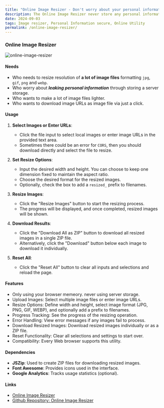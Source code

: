 ```yaml
---
title: "Online Image Resizer - Don't worry about your personal information"
description: The Online Image Resizer never store any personal information. This Util supports a lot of amount processing.
date: 2024-09-03
tags: Image resizer, Personal Information secure, Online Utility
permalink: /online-image-resizer/
---
```


### Online Image Resizer

<img src="{{site.assets}}{{ page.permalink }}onlineImageResizer.JPG" alt="online-image-resizer">

#### Needs

- Who needs to resize resolution of **a lot of image files** formatting `jpg`, `gif`, `png` and `webp`.
- Who worry about **_leaking personal information_** through storing a server storage.
- Who wants to make a lot of image files lighter.
- Who wants to download image URLs as image file via just a click.

#### Usage

1. **Select Images or Enter URLs**:
   - Click the file input to select local images or enter image URLs in the provided text area.
   - Sometimes there could be an error for `CORS`, then you should download directly and select the file to resize.
2. **Set Resize Options**:

   - Input the desired width and height. You can choose to keep one dimension fixed to maintain the aspect ratio.
   - Choose the desired format for the resized images.
   - Optionally, check the box to add a `resized_` prefix to filenames.

3. **Resize Images**:

   - Click the "Resize Images" button to start the resizing process.
   - The progress will be displayed, and once completed, resized images will be shown.

4. **Download Results**:

   - Click the "Download All as ZIP" button to download all resized images in a single ZIP file.
   - Alternatively, click the "Download" button below each image to download it individually.

5. **Reset All**:
   - Click the "Reset All" button to clear all inputs and selections and reload the page.

#### Features

- Only using your browser memeory. never using server storage.
- Upload Images: Select multiple image files or enter image URLs.
- Resize Options: Define width and height, select image format (JPG, PNG, GIF, WEBP), and optionally add a prefix to filenames.
- Progress Tracking: See the progress of the resizing operation.
- Error Handling: View error messages if any images fail to process.
- Download Resized Images: Download resized images individually or as a ZIP file.
- Reset Functionality: Clear all selections and settings to start over.
- Compatibility: Every Web browser supports this utility.

#### Dependencies

- **JSZip**: Used to create ZIP files for downloading resized images.
- **Font Awesome**: Provides icons used in the interface.
- **Google Analytics**: Tracks usage statistics (optional).

#### Links

- [Online Image Resizer](https://saramjh.github.io/resizeIMG)
- [Github Repository: Online Image Resizer](https://github.com/saramjh/resizeIMG)
